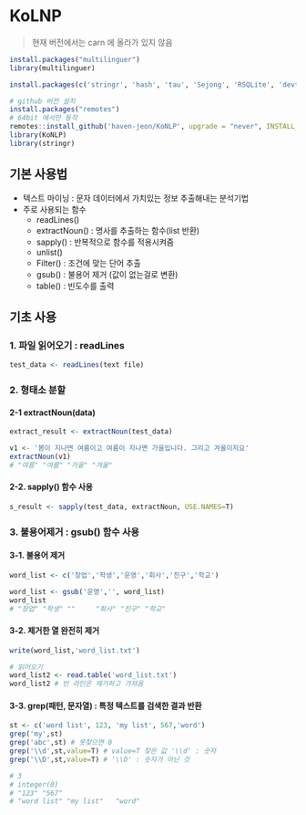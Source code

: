 # KoLNP

> 현재 버전에서는 carn 에 올라가 있지 않음

```R
install.packages("multilinguer")
library(multilinguer)

install.packages(c('stringr', 'hash', 'tau', 'Sejong', 'RSQLite', 'devtools'), type = "binary")

# github 버전 설치
install.packages("remotes")
# 64bit 에서만 동작
remotes::install_github('haven-jeon/KoNLP', upgrade = "never", INSTALL_opts=c("--no-multiarch"))
library(KoNLP)
library(stringr)
```

## 기본 사용법

- 텍스트 마이닝 : 문자 데이터에서 가치있는 정보 추출해내는 분석기법
- 주로 사용되는 함수
  - readLines()
  - extractNoun() : 명사를 추출하는 함수(list 반환)
  - sapply() : 반복적으로 함수를 적용시켜줌
  - unlist()
  - Filter() : 조건에 맞는 단어 추출
  - gsub() : 불용어 제거 (값이 없는걸로 변환)
  - table() : 빈도수를 출력

## 기초 사용

### 1. 파일 읽어오기 : readLines

```R
test_data <- readLines(text file)
```



### 2. 형태소 분할 

#### 2-1 extractNoun(data)

```R
extract_result <- extractNoun(test_data)

v1 <- '봄이 지나면 여름이고 여름이 지나면 가을입니다. 그리고 겨울이지요'
extractNoun(v1)
# "여름" "여름" "가을" "겨울"
```

#### 2-2. sapply() 함수 사용

```R
s_result <- sapply(test_data, extractNoun, USE.NAMES=T)
```



### 3. 불용어제거 : gsub() 함수 사용

#### 3-1. 불용어 제거

```R
word_list <- c('창업','학생','운영','회사','친구','학교')

word_list <- gsub('운영','', word_list)
word_list
# "창업" "학생" ""     "회사" "친구" "학교"
```

#### 3-2. 제거한 열 완전히 제거

```R
write(word_list,'word_list.txt')

# 읽어오기
word_list2 <- read.table('word_list.txt')
word_list2 # 빈 라인은 제거하고 가져옴
```

#### 3-3. grep(패턴, 문자열) : 특정 텍스트를 검색한 결과 반환

```R
st <- c('word list', 123, 'my list', 567,'word')
grep('my',st)
grep('abc',st) # 못찾으면 0
grep('\\d',st,value=T) # value=T 찾은 값 '\\d' : 숫자
grep('\\D',st,value=T) # '\\D' : 숫자가 아닌 것

# 3
# integer(0)
# "123" "567"
# "word list" "my list"   "word"
```